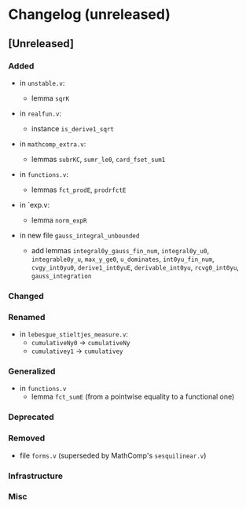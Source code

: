 # Changelog (unreleased)

## [Unreleased]

### Added

- in `unstable.v`:
  + lemma `sqrK`

- in `realfun.v`:
  + instance `is_derive1_sqrt`
- in `mathcomp_extra.v`:
  + lemmas `subrKC`, `sumr_le0`, `card_fset_sum1`

- in `functions.v`:
  + lemmas `fct_prodE`, `prodrfctE`

- in `exp.v:
  + lemma `norm_expR`

- in new file `gauss_integral_unbounded`
  + add lemmas `integral0y_gauss_fin_num`,
               `integral0y_u0`,
	       `integrable0y_u`,
	       `max_y_ge0`,
	       `u_dominates`,
	       `int0yu_fin_num`,
	       `cvgy_int0yu0`,
	       `derive1_int0yuE`,
	       `derivable_int0yu`,
	       `rcvg0_int0yu`,
	       `gauss_integration`

### Changed

### Renamed

- in `lebesgue_stieltjes_measure.v`:
  + `cumulativeNy0` -> `cumulativeNy`
  + `cumulativey1` -> `cumulativey`

### Generalized

- in `functions.v`
  + lemma `fct_sumE` (from a pointwise equality to a functional one)

### Deprecated

### Removed

- file `forms.v` (superseded by MathComp's `sesquilinear.v`)

### Infrastructure

### Misc
